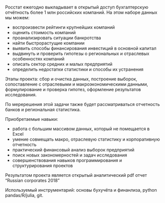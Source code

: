 Росстат ежегодно выкладывает в открытый доступ бухгалтерскую отчётность более 1 млн российских компаний. На этом наборе данных мы можем:

- воспроизвести рейтинги крупнейших компаний
- оценить стоимость компаний
- проанализировать ситуации банкротства
- найти быстрорастущие компании 
- выявить способы финансирования инвестиций в основной капитал
- выдвинуть и проверить гипотезы о региональных и отраслевых особенностях компаний
- описать сектор средних и малых предприятий
- определить недостатки статистики и способы их устранения

Этапы проекта: сбор и очистка данных, построение выборок, сопоставление с отраслевыми и макроэкономическими данными, формулирование и проверка гипотез, оформление результатов исследования. 

По меререшения этой задачи также будет рассматриваться отчетность банков и региональная статистика. 

Приобретаемые навыки:
- работа с большим массивом данных, который не помещается в Excel
- умение совмещать макро, отраслевую статистику и корпоративную отчетность
- практический финансовый анализ выборок предприятий 
- поиск новых закономерностей и задач исследования
- совершенствования навыков программирования и структурирования проектов

Результатом проекта является открытый аналитический pdf отчет “Russian corporates 2018”

Используемый инструментарий: основы бухучёта и финанлиза, python pandas/R/julia, git. 
